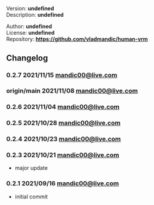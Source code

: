 #   

  Version: **undefined**  
  Description: **undefined**  
  
  Author: **undefined**  
  License: **undefined**  
  Repository: **<https://github.com/vladmandic/human-vrm>**  
  
## Changelog
  
### **0.2.7** 2021/11/15 mandic00@live.com


### **origin/main** 2021/11/08 mandic00@live.com


### **0.2.6** 2021/11/04 mandic00@live.com


### **0.2.5** 2021/10/28 mandic00@live.com


### **0.2.4** 2021/10/23 mandic00@live.com


### **0.2.3** 2021/10/21 mandic00@live.com

- major update

### **0.2.1** 2021/09/16 mandic00@live.com

- initial commit
